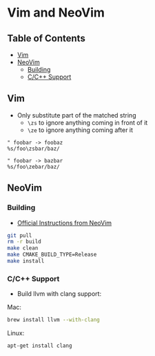 # Vim and NeoVim

## Table of Contents

<!-- vim-markdown-toc GFM -->
* [Vim](#vim)
* [NeoVim](#neovim)
    * [Building](#building)
    * [C/C++ Support](#cc-support)

<!-- vim-markdown-toc -->

## Vim

- Only substitute part of the matched string
    - `\zs` to ignore anything coming in front of it
    - `\ze` to ignore anything coming after it

```vim
" foobar -> foobaz
%s/foo\zsbar/baz/

" foobar -> bazbar
%s/foo\zebar/baz/
```

## NeoVim

### Building

- [Official Instructions from NeoVim](https://github.com/neovim/neovim/wiki/Building-Neovim)

```bash
git pull
rm -r build
make clean
make CMAKE_BUILD_TYPE=Release
make install
```

### C/C++ Support

- Build llvm with clang support:

Mac:

```bash
brew install llvm --with-clang
```

Linux:

```bash
apt-get install clang
```
